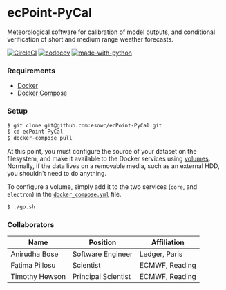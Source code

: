 # ecPoint-PyCal

Meteorological software for calibration of model outputs, and conditional verification of short and medium range weather forecasts.

[![CircleCI](https://circleci.com/gh/esowc/ecPoint-PyCal.svg?style=svg)](https://circleci.com/gh/esowc/ecPoint-PyCal)
[![codecov](https://codecov.io/gh/esowc/ecPoint-PyCal/branch/master/graph/badge.svg)](https://codecov.io/gh/esowc/ecPoint-PyCal)
[![made-with-python](https://img.shields.io/badge/Made%20with-Python3.7-1f425f.svg)](https://www.python.org/)

### Requirements

- [Docker](https://www.docker.com/products/docker-desktop)
- [Docker Compose](https://docs.docker.com/compose/install)

### Setup

```sh
$ git clone git@github.com:esowc/ecPoint-PyCal.git
$ cd ecPoint-PyCal
$ docker-compose pull
```

At this point, you must configure the source of your dataset on the filesystem, and make it available to the Docker services using [volumes](https://docs.docker.com/storage/volumes). Normally, if the data lives on a removable media, such as an external HDD, you shouldn't need to do anything.

To configure a volume, simply add it to the two services (`core`, and `electron`) in the [`docker_compose.yml`](/docker-compose.yml) file.

```sh
$ ./go.sh
```


### Collaborators

| Name           | Position            | Affiliation    |
|----------------|---------------------|----------------|
| Anirudha Bose  | Software Engineer   | Ledger, Paris  |
| Fatima Pillosu | Scientist           | ECMWF, Reading |
| Timothy Hewson | Principal Scientist | ECMWF, Reading |
